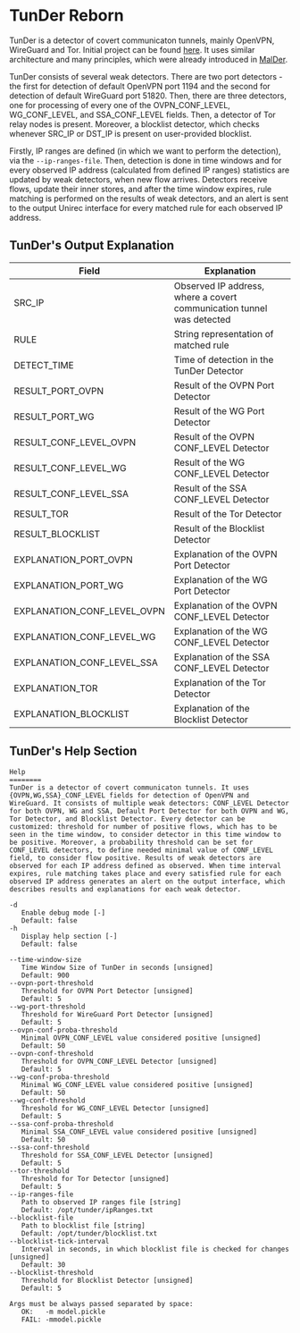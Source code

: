 # TunDer Reborn
TunDer is a detector of covert communicaton tunnels, mainly OpenVPN, WireGuard and Tor. Initial project can be found [here](https://gitlab.liberouter.org/feta/wif-group/tunder). It uses similar architecture and many principles, which were already introduced in [MalDer](https://gitlab.liberouter.org/feta/wif-group/malder).

TunDer consists of several weak detectors. There are two port detectors - the first for detection of default OpenVPN port 1194 and the second for detection of default WireGuard port 51820. Then, there are three detectors, one for processing of every one of the OVPN_CONF_LEVEL, WG_CONF_LEVEL, and SSA_CONF_LEVEL fields. Then, a detector of Tor relay nodes is present. Moreover, a blocklist detector, which checks whenever SRC_IP or DST_IP is present on user-provided blocklist.

Firstly, IP ranges are defined (in which we want to perform the detection), via the `--ip-ranges-file`. Then, detection is done in time windows and for every observed IP address (calculated from defined IP ranges) statistics are updated by weak detectors, when new flow arrives. Detectors receive flows, update their inner stores, and after the time window expires, rule matching is performed on the results of weak detectors, and an alert is sent to the output Unirec interface for every matched rule for each observed IP address.

## TunDer's Output Explanation
|Field|Explanation|
|---|---|
|SRC_IP|Observed IP address, where a covert communication tunnel was detected|
|RULE|String representation of matched rule|
|DETECT_TIME|Time of detection in the TunDer Detector|
|RESULT_PORT_OVPN|Result of the OVPN Port Detector|
|RESULT_PORT_WG|Result of the WG Port Detector|
|RESULT_CONF_LEVEL_OVPN|Result of the OVPN CONF_LEVEL Detector|
|RESULT_CONF_LEVEL_WG|Result of the WG CONF_LEVEL Detector|
|RESULT_CONF_LEVEL_SSA|Result of the SSA CONF_LEVEL Detector|
|RESULT_TOR|Result of the Tor Detector|
|RESULT_BLOCKLIST|Result of the Blocklist Detector|
|EXPLANATION_PORT_OVPN|Explanation of the OVPN Port Detector|
|EXPLANATION_PORT_WG|Explanation of the WG Port Detector|
|EXPLANATION_CONF_LEVEL_OVPN|Explanation of the OVPN CONF_LEVEL Detector|
|EXPLANATION_CONF_LEVEL_WG|Explanation of the WG CONF_LEVEL Detector|
|EXPLANATION_CONF_LEVEL_SSA|Explanation of the SSA CONF_LEVEL Detector|
|EXPLANATION_TOR|Explanation of the Tor Detector|
|EXPLANATION_BLOCKLIST|Explanation of the Blocklist Detector|

## TunDer's Help Section
```
Help
========
TunDer is a detector of covert communicaton tunnels. It uses {OVPN,WG,SSA}_CONF_LEVEL fields for detection of OpenVPN and WireGuard. It consists of multiple weak detectors: CONF_LEVEL Detector for both OVPN, WG and SSA, Default Port Detector for both OVPN and WG, Tor Detector, and Blocklist Detector. Every detector can be customized: threshold for number of positive flows, which has to be seen in the time window, to consider detector in this time window to be positive. Moreover, a probability threshold can be set for CONF_LEVEL detectors, to define needed minimal value of CONF_LEVEL field, to consider flow positive. Results of weak detectors are observed for each IP address defined as observed. When time interval expires, rule matching takes place and every satisfied rule for each observed IP address generates an alert on the output interface, which describes results and explanations for each weak detector.

-d
   Enable debug mode [-]
   Default: false
-h
   Display help section [-]
   Default: false

--time-window-size
   Time Window Size of TunDer in seconds [unsigned]
   Default: 900
--ovpn-port-threshold
   Threshold for OVPN Port Detector [unsigned]
   Default: 5
--wg-port-threshold
   Threshold for WireGuard Port Detector [unsigned]
   Default: 5
--ovpn-conf-proba-threshold
   Minimal OVPN_CONF_LEVEL value considered positive [unsigned]
   Default: 50
--ovpn-conf-threshold
   Threshold for OVPN_CONF_LEVEL Detector [unsigned]
   Default: 5
--wg-conf-proba-threshold
   Minimal WG_CONF_LEVEL value considered positive [unsigned]
   Default: 50
--wg-conf-threshold
   Threshold for WG_CONF_LEVEL Detector [unsigned]
   Default: 5
--ssa-conf-proba-threshold
   Minimal SSA_CONF_LEVEL value considered positive [unsigned]
   Default: 50
--ssa-conf-threshold
   Threshold for SSA_CONF_LEVEL Detector [unsigned]
   Default: 5
--tor-threshold
   Threshold for Tor Detector [unsigned]
   Default: 5
--ip-ranges-file
   Path to observed IP ranges file [string]
   Default: /opt/tunder/ipRanges.txt
--blocklist-file
   Path to blocklist file [string]
   Default: /opt/tunder/blocklist.txt
--blocklist-tick-interval
   Interval in seconds, in which blocklist file is checked for changes [unsigned]
   Default: 30
--blocklist-threshold
   Threshold for Blocklist Detector [unsigned]
   Default: 5

Args must be always passed separated by space:
   OK:   -m model.pickle
   FAIL: -mmodel.pickle
```
